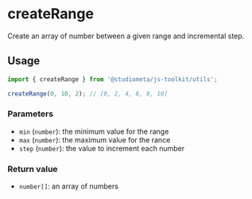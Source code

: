 # createRange

Create an array of number between a given range and incremental step.

## Usage

```js twoslash
import { createRange } from '@studiometa/js-toolkit/utils';

createRange(0, 10, 2); // [0, 2, 4, 6, 8, 10]
```

### Parameters

- `min` (`number`): the minimum value for the range
- `max` (`number`): the maximum value for the rance
- `step` (`number`): the value to increment each number

### Return value

- `number[]`: an array of numbers
